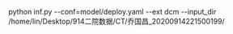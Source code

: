 python inf.py --conf=model/deploy.yaml  --ext dcm --input_dir /home/lin/Desktop/914二院数据/CT/乔国昌_20200914221500199/

